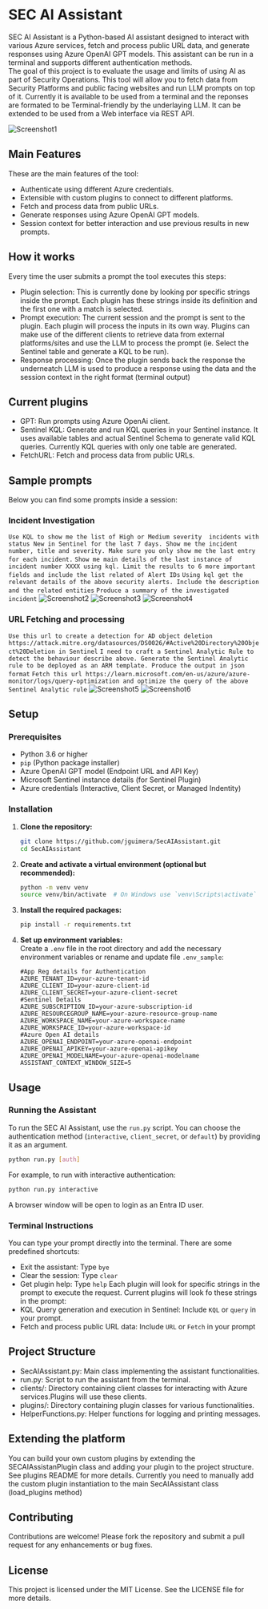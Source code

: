 # SEC AI Assistant  
  
SEC AI Assistant is a Python-based AI assistant designed to interact with various Azure services, fetch and process public URL data, and generate responses using Azure OpenAI GPT models. This assistant can be run in a terminal and supports different authentication methods.  
The goal of this project is to evaluate the usage and limits of using AI as part of Security Operations. This tool will allow you to fetch data from Security Platforms and public facing websites and run LLM prompts on top of it. 
Currently it is available to be used from a terminal and the reponses are formated to be Terminal-friendly by the underlaying LLM. It can be extended to be used from a Web interface via REST API. 

![Screenshot1](./images/SECAIAssistant-InitialRun.png)
## Main Features  
These are the main features of the tool:  
- Authenticate using different Azure credentials.  
- Extensible with custom plugins to connect to different platforms.  
- Fetch and process data from public URLs.  
- Generate responses using Azure OpenAI GPT models.  
- Session context for better interaction and use previous results in new prompts.  
## How it works
Every time the user submits a prompt the tool executes this steps: 
- Plugin selection: This is currently done by looking por specific strings inside the prompt. Each plugin has these strings inside its definition and the first one with a match is selected. 
- Prompt execution: The current session and the prompt is sent to the plugin. Each plugin will process the inputs in its own way. Plugins can make use of the different clients to retrieve data from external platforms/sites and use the LLM to process the prompt (ie. Select the Sentinel table and generate a KQL to be run). 
- Response processing: Once the plugin sends back the response the underneatch LLM is used to produce a response using the data and the session context in the right format (terminal output)

## Current plugins  
  
- GPT: Run prompts using Azure OpenAi client. 
- Sentinel KQL: Generate and run KQL queries in your Sentinel instance. It uses available tables and actual Sentinel Schema to generate valid KQL queries. Currently KQL queries with only one table are generated. 
- FetchURL: Fetch and process data from public URLs.

## Sample prompts    
Below you can find some prompts inside a session:
### Incident Investigation
`Use KQL to show me the list of High or Medium severity  incidents with status New in Sentinel for the last 7 days. Show me the incident number, title and severity. Make sure you only show me the last entry for each incident.`
`Show me main details of the last instance of incident number XXXX using kql. Limit the results to 6 more important fields and include the list related of Alert IDs`
`Using kql get the relevant details of the above security alerts. Include the description and the related entities`
`Produce a summary of the investigated incident` 
![Screenshot2](./images/SECAIAssistant-IncidentListing.png)
![Screenshot3](./images/SECAIAssistant-IncidentSummary.png)
![Screenshot4](./images/SECAIAssistant-AlertInvestigation.png)
### URL Fetching and processing
`Use this url to create a detection for AD object deletion https://attack.mitre.org/datasources/DS0026/#Active%20Directory%20Object%20Deletion in Sentinel`
`I need to craft a Sentinel Analytic Rule to detect the behaviour describe above. Generate the Sentinel Analytic rule to be deployed as an ARM template. Produce the output in json format`
`Fetch this url https://learn.microsoft.com/en-us/azure/azure-monitor/logs/query-optimization and optimize the query of the above Sentinel Analytic rule`
![Screenshot5](./images/SECAIAssistant-AnalyticRuleGeneration1.png)
![Screenshot6](./images/SECAIAssistant-AnalyticRuleGeneration2.png)

## Setup  
  
### Prerequisites  
  
- Python 3.6 or higher  
- `pip` (Python package installer)  
- Azure OpenAI GPT model (Endpoint URL and API Key)
- Microsoft Sentinel instance details (for Sentinel Plugin)
- Azure credentials (Interactive, Client Secret, or Managed Indentity)  

  
### Installation  
  
1. **Clone the repository:**  
    ```bash  
    git clone https://github.com/jguimera/SecAIAssistant.git  
    cd SecAIAssistant
    ```  
  
2. **Create and activate a virtual environment (optional but recommended):**  
    ```bash  
    python -m venv venv  
    source venv/bin/activate  # On Windows use `venv\Scripts\activate`  
    ```  
  
3. **Install the required packages:**  
    ```bash  
    pip install -r requirements.txt  
    ```  
  
4. **Set up environment variables:**  
    Create a `.env` file in the root directory and add the necessary environment variables or rename and update file `.env_sample`:  
    ```env
    #App Reg details for Authentication  
    AZURE_TENANT_ID=your-azure-tenant-id  
    AZURE_CLIENT_ID=your-azure-client-id  
    AZURE_CLIENT_SECRET=your-azure-client-secret  
    #Sentinel Details
    AZURE_SUBSCRIPTION_ID=your-azure-subscription-id  
    AZURE_RESOURCEGROUP_NAME=your-azure-resource-group-name  
    AZURE_WORKSPACE_NAME=your-azure-workspace-name  
    AZURE_WORKSPACE_ID=your-azure-workspace-id
    #Azure Open AI details  
    AZURE_OPENAI_ENDPOINT=your-azure-openai-endpoint  
    AZURE_OPENAI_APIKEY=your-azure-openai-apikey  
    AZURE_OPENAI_MODELNAME=your-azure-openai-modelname  
    ASSISTANT_CONTEXT_WINDOW_SIZE=5  
    ```  
  
## Usage  
  
### Running the Assistant  
  
To run the SEC AI Assistant, use the `run.py` script. You can choose the authentication method (`interactive`, `client_secret`, or `default`) by providing it as an argument.  
  
```bash  
python run.py [auth]  
```

For example, to run with interactive authentication:

```bash  
python run.py interactive  
```
A browser window will be open to login as an Entra ID user. 

### Terminal Instructions
You can type your prompt directly into the terminal. 
There are some predefined shortcuts:
- Exit the assistant: Type `bye`
- Clear the session: Type `clear`
- Get plugin help: Type `help`
Each plugin will look for specific strings in the prompt to execute the request. 
Current plugins will look fo these strings in the prompt:
- KQL Query generation and execution in Sentinel: Include  `KQL` or   `query` in your prompt.
- Fetch and process public URL data: Include `URL` or `Fetch` in your prompt
 

## Project Structure
 
- SecAIAssistant.py: Main class implementing the assistant functionalities.
- run.py: Script to run the assistant from the terminal.
- clients/: Directory containing client classes for interacting with Azure services.Plugins will use these clients. 
- plugins/: Directory containing plugin classes for various functionalities.
- HelperFunctions.py: Helper functions for logging and printing messages.

## Extending the platform

You can build your own custom plugins by extending the SECAIAssistanPlugin class and adding your plugin to the project structure. See plugins README for more details. 
Currently you need to manually add the custom plugin instantiation to the main SecAIAssistant class (load_plugins method)

## Contributing
 
Contributions are welcome! Please fork the repository and submit a pull request for any enhancements or bug fixes.
## License 
This project is licensed under the MIT License. See the LICENSE file for more details.
